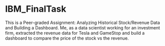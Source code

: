 # IBM_FinalTask
This is a Peer-graded Assignment: Analyzing Historical Stock/Revenue Data and Building a Dashboard. Me, as a data scientist working for an investment firm, extracted  the revenue data for Tesla and GameStop and build a dashboard to compare the price of the stock vs the revenue.

